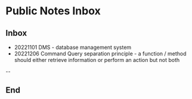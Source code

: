 # Public Notes Inbox

## Inbox

- 20221101 DMS - database management system
- 20221206 Command Query separation principle - a function / method should either retrieve information or perform an action but not both

--

## End
